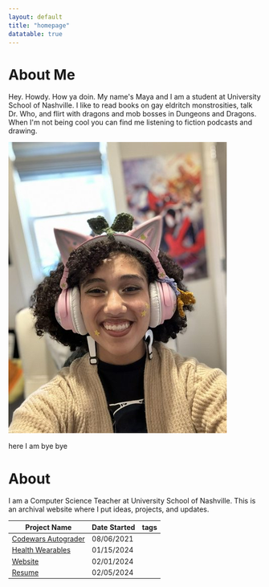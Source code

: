 ```yaml
---
layout: default
title: "homepage"
datatable: true
---
```


# About Me
Hey. Howdy. How ya doin. My name's Maya and I am a student at University School of Nashville. I like to read books on gay eldritch monstrosities, talk Dr. Who, and flirt with dragons and mob bosses in Dungeons and Dragons. When I'm not being cool you can find me listening to fiction podcasts and drawing. 

![me looking awesome](image.png)

here I am bye bye

# About

I am a Computer Science Teacher at University School of Nashville. This is an archival website where I put ideas, projects, and updates.

<div class="datatable-begin"></div>

 Project Name                           | Date Started | tags
 -------------------------------------- | ------------ | -----------
 [Codewars Autograder](./autograder.md)| 08/06/2021   |
 [Health Wearables](./healthwear.md)   | 01/15/2024   |
 [Website](./website.md)               | 02/01/2024   | 
 [Resume](./resume.md)                 | 02/05/2024   | 

<div class="datatable-end"></div>